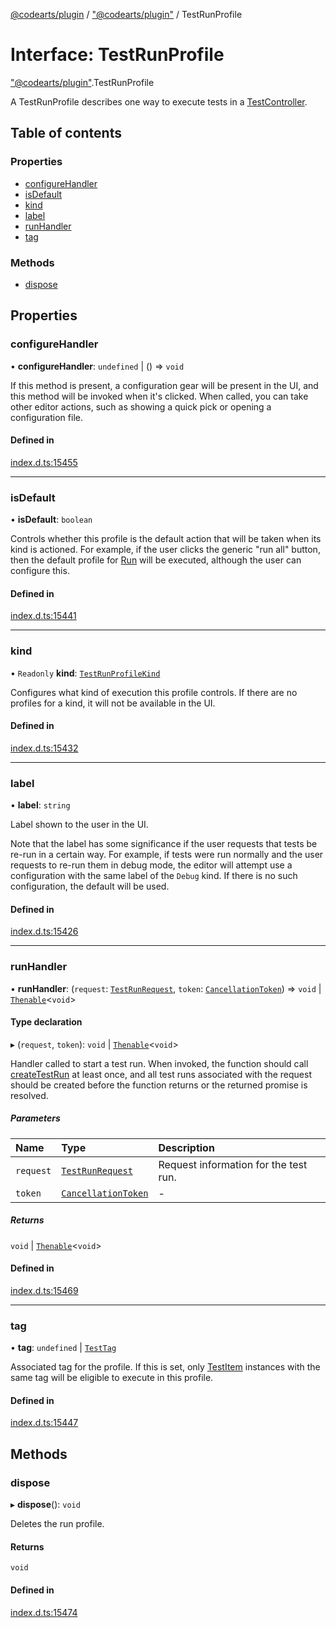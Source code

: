 [@codearts/plugin](../README.md) / ["@codearts/plugin"](../modules/_codearts_plugin_.md) / TestRunProfile

# Interface: TestRunProfile

["@codearts/plugin"](../modules/_codearts_plugin_.md).TestRunProfile

A TestRunProfile describes one way to execute tests in a [TestController](codearts_plugin_.TestController.md).

## Table of contents

### Properties

- [configureHandler](codearts_plugin_.TestRunProfile.md#configurehandler)
- [isDefault](codearts_plugin_.TestRunProfile.md#isdefault)
- [kind](codearts_plugin_.TestRunProfile.md#kind)
- [label](codearts_plugin_.TestRunProfile.md#label)
- [runHandler](codearts_plugin_.TestRunProfile.md#runhandler)
- [tag](codearts_plugin_.TestRunProfile.md#tag)

### Methods

- [dispose](codearts_plugin_.TestRunProfile.md#dispose)

## Properties

### configureHandler

• **configureHandler**: `undefined` \| () => `void`

If this method is present, a configuration gear will be present in the
UI, and this method will be invoked when it's clicked. When called,
you can take other editor actions, such as showing a quick pick or
opening a configuration file.

#### Defined in

[index.d.ts:15455](https://github.com/huaweicloud/cloudide-plugin-api/blob/a055dd0/index.d.ts#L15455)

___

### isDefault

• **isDefault**: `boolean`

Controls whether this profile is the default action that will
be taken when its kind is actioned. For example, if the user clicks
the generic "run all" button, then the default profile for
[Run](../enums/codearts_plugin_.TestRunProfileKind.md#run) will be executed, although the
user can configure this.

#### Defined in

[index.d.ts:15441](https://github.com/huaweicloud/cloudide-plugin-api/blob/a055dd0/index.d.ts#L15441)

___

### kind

• `Readonly` **kind**: [`TestRunProfileKind`](../enums/codearts_plugin_.TestRunProfileKind.md)

Configures what kind of execution this profile controls. If there
are no profiles for a kind, it will not be available in the UI.

#### Defined in

[index.d.ts:15432](https://github.com/huaweicloud/cloudide-plugin-api/blob/a055dd0/index.d.ts#L15432)

___

### label

• **label**: `string`

Label shown to the user in the UI.

Note that the label has some significance if the user requests that
tests be re-run in a certain way. For example, if tests were run
normally and the user requests to re-run them in debug mode, the editor
will attempt use a configuration with the same label of the `Debug`
kind. If there is no such configuration, the default will be used.

#### Defined in

[index.d.ts:15426](https://github.com/huaweicloud/cloudide-plugin-api/blob/a055dd0/index.d.ts#L15426)

___

### runHandler

• **runHandler**: (`request`: [`TestRunRequest`](../classes/codearts_plugin_.TestRunRequest.md), `token`: [`CancellationToken`](codearts_plugin_.CancellationToken.md)) => `void` \| [`Thenable`](Thenable.md)<`void`\>

#### Type declaration

▸ (`request`, `token`): `void` \| [`Thenable`](Thenable.md)<`void`\>

Handler called to start a test run. When invoked, the function should call
[createTestRun](codearts_plugin_.TestController.md#createtestrun) at least once, and all test runs
associated with the request should be created before the function returns
or the returned promise is resolved.

##### Parameters

| Name | Type | Description |
| :------ | :------ | :------ |
| `request` | [`TestRunRequest`](../classes/codearts_plugin_.TestRunRequest.md) | Request information for the test run. |
| `token` | [`CancellationToken`](codearts_plugin_.CancellationToken.md) | - |

##### Returns

`void` \| [`Thenable`](Thenable.md)<`void`\>

#### Defined in

[index.d.ts:15469](https://github.com/huaweicloud/cloudide-plugin-api/blob/a055dd0/index.d.ts#L15469)

___

### tag

• **tag**: `undefined` \| [`TestTag`](../classes/codearts_plugin_.TestTag.md)

Associated tag for the profile. If this is set, only [TestItem](codearts_plugin_.TestItem.md)
instances with the same tag will be eligible to execute in this profile.

#### Defined in

[index.d.ts:15447](https://github.com/huaweicloud/cloudide-plugin-api/blob/a055dd0/index.d.ts#L15447)

## Methods

### dispose

▸ **dispose**(): `void`

Deletes the run profile.

#### Returns

`void`

#### Defined in

[index.d.ts:15474](https://github.com/huaweicloud/cloudide-plugin-api/blob/a055dd0/index.d.ts#L15474)
